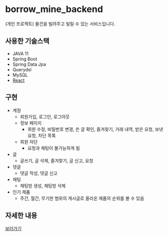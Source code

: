 # borrow_mine_backend
(개인 프로젝트) 물건을 빌려주고 빌릴 수 있는 서비스입니다.

## 사용한 기술스택
- JAVA 11
- Spring Boot
- Spring Data Jpa
- Querydsl
- MySQL
- [React](https://github.com/salbyul/borrow_mine_frontend)

## 구현
- 계정
  - 회원가입, 로그인, 로그아웃
  - 정보 페이지
    - 회원 수정, 비밀번호 변경, 쓴 글 확인, 즐겨찾기, 거래 내역, 받은 요청, 보낸 요청, 차단 목록
  - 회원 차단
    - 요청과 채팅이 불가능하게 됨
- 글
  - 글쓰기, 글 삭제, 즐겨찾기, 글 신고, 요청
- 댓글
  - 댓글 작성, 댓글 신고
- 채팅
  - 채팅방 생성, 채팅방 삭제
- 인기 제품
  - 주간, 월간, 무기한 범위의 게시글로 올라온 제품의 순위를 볼 수 있음

## 자세한 내용
[보러가기](https://loud-punishment-0ef.notion.site/Borrow_Mine-bb280e18960044e98c629c8728e60ffd)